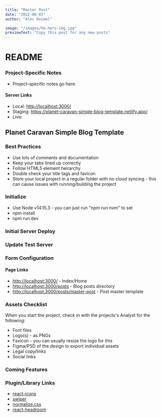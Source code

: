 ```yaml
---
title: "Master Post"
date: "2022-08-03"
author: "Alec Reimel"

image: "/images/hm-hero-img.jpg"
previewText: "Copy this post for any new posts"
---
```


# README #

### Project-Specific Notes ###
* Project-specific notes go here.

#### Server Links ####
* Local: <http://localhost:3000/>
* Staging: <https://planet-caravan-simple-blog-template.netlify.app/>
* Live: 

## Planet Caravan Simple Blog Template ##


### Best Practices ###
* Use lots of comments and documentation
* Keep your tabs lined up correctly
* Follow HTML5 element heirarchy
* Double check your title tags and favicon
* Store your local project in a regular folder with no cloud syncing - this can cause issues with running/building the project

### Initialize ###
* Use Node v14.15.3 - you can just run "npm run nvm" to set
* npm install
* npm run dev

### Initial Server Deploy ###


### Update Test Server ###


### Form Configuration ###


#### Page Links ####
* <http://localhost:3000/> - Index/Home
* <http://localhost:3000/posts> - Blog posts directory
* <http://localhost:3000/posts/master-post> - Post master template


### Assets Checklist ###
When you start the project, check in with the projects's Analyst for the following:
* Font files
* Logo(s) - as PNGs
* Favicon - you can usually resize the logo for this
* Figma/PSD of the design to export individual assets
* Legal copy/links
* Social links

### Coming Features ###

### Plugin/Library Links ###
* [react-icons](https://react-icons.github.io/react-icons)
* [swiper](https://swiperjs.com/)
* [normalize.css](https://necolas.github.io/normalize.css/)
* [react-headroom](https://kyleamathews.github.io/react-headroom/)